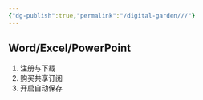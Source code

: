 ```yaml
---
{"dg-publish":true,"permalink":"/digital-garden///"}
---
```


## Word/Excel/PowerPoint


1. 注册与下载
2. 购买共享订阅
3. 开启自动保存
